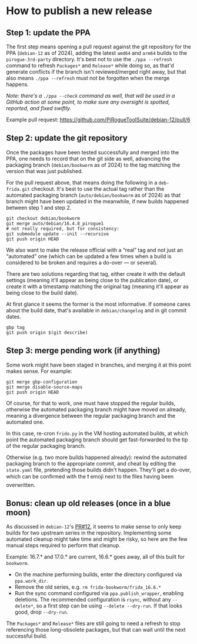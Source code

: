 # How to publish a new release

## Step 1: update the PPA

The first step means opening a pull request against the git repository for the
PPA (`debian-12` as of 2024), adding the latest `amd64` and `arm64` builds to
the `pirogue-3rd-party` directory. It's best not to use the `./ppa --refresh`
command to refresh `Packages*` and `Release*` while doing so, as that'd generate
conflicts if the branch isn't reviewed/merged right away, but that also means
`./ppa --refresh` must not be forgotten when the merge happens.

*Note: there's a `./ppa --check` command as well, that will be used in a GitHub
action at some point, to make sure any oversight is spotted, reported, and fixed
swiftly.*

Example pull request: https://github.com/PiRogueToolSuite/debian-12/pull/6


## Step 2: update the git repository

Once the packages have been tested successfully and merged into the PPA, one
needs to record that on the git side as well, advancing the packaging branch
(`debian/bookworm` as of 2024) to the tag matching the version that was just
published.

For the pull request above, that means doing the following in a `deb-frida.git`
checkout. It's best to use the actual tag rather than the automated packaging
branch (`auto/debian/bookworm` as of 2024) as that branch might have been
updated in the meanwhile, if new builds happened between step 1 and step 2.

    git checkout debian/bookworm
    git merge auto/debian/16.4.8_pirogue1
    # not really required, but for consistency:
    git submodule update --init --recursive
    git push origin HEAD

We also want to make the release official with a “real” tag and not just an
“automated” one (which can be updated a few times when a build is considered to
be broken and requires a do-over — or several).

There are two solutions regarding that tag, either create it with the default
settings (meaning it'll appear as being close to the publication date), or
create it with a timestamp matching the original tag (meaning it'll appear as
being close to the build date).

At first glance it seems the former is the most informative. If someone cares
about the build date, that's available in `debian/changelog` and in git commit
dates.

    gbp tag
    git push origin $(git describe)


## Step 3: merge pending work (if anything)

Some work might have been staged in branches, and merging it at this point makes
sense. For example:

    git merge gbp-configuration
    git merge disable-source-maps
    git push origin HEAD

Of course, for that to work, one must have stopped the regular builds, otherwise
the automated packaging branch might have moved on already, meaning a divergence
between the regular packaging branch and the automated one.

In this case, re-cron `frido.py` in the VM hosting automated builds, at which
point the automated packaging branch should get fast-forwarded to the tip of the
regular packaging branch.

Otherwise (e.g. two more builds happened already): rewind the automated
packaging branch to the appropriate commit, and cheat by editing the
`state.yaml` file, pretending those builds didn't happen. They'll get a do-over,
which can be confirmed with the ❗ emoji next to the files having been
overwritten.


## Bonus: clean up old releases (once in a blue moon)

As discussed in `debian-12`'s [PR#12](https://github.com/PiRogueToolSuite/debian-12/pull/22),
it seems to make sense to only keep builds for two upstream series in the
repository. Implementing some automated cleanup might take time and might be
risky, so here are the few manual steps required to perform that cleanup.

Example: 16.7.\* and 17.0.\* are current, 16.6.\* goes away, all of this built
for `bookworm`.

 - On the machine performing builds, enter the directory configured via
   `ppa.work_dir`.
 - Remove the old series, e.g. `rm frida-bookworm/frida_16.6.*`
 - Run the sync command configured via `ppa.publish_wrapper`, enabling
   deletions. The recommended configuration is `rsync`, without any
   `--delete*`, so a first step can be using `--delete --dry-run`. If that
   looks good, drop `--dry-run`.

The `Packages*` and `Release*` files are still going to need a refresh to stop
referencing those long-obsolete packages, but that can wait until the next
successful build.
